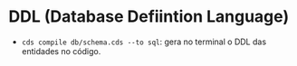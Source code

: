 #   DDL (Database Defiintion Language)

- `cds compile db/schema.cds --to sql`: gera no terminal o DDL das entidades no código.